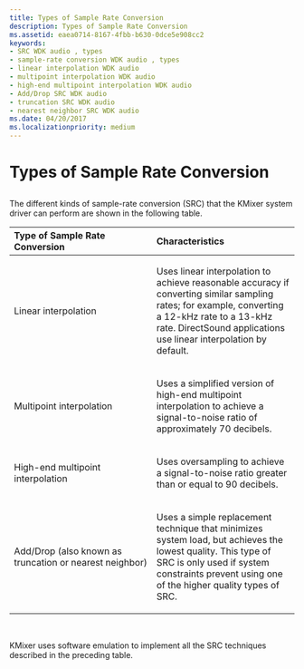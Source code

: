 ```yaml
---
title: Types of Sample Rate Conversion
description: Types of Sample Rate Conversion
ms.assetid: eaea0714-8167-4fbb-b630-0dce5e908cc2
keywords:
- SRC WDK audio , types
- sample-rate conversion WDK audio , types
- linear interpolation WDK audio
- multipoint interpolation WDK audio
- high-end multipoint interpolation WDK audio
- Add/Drop SRC WDK audio
- truncation SRC WDK audio
- nearest neighbor SRC WDK audio
ms.date: 04/20/2017
ms.localizationpriority: medium
---
```


# Types of Sample Rate Conversion


## <span id="types_of_sample_rate_conversion"></span><span id="TYPES_OF_SAMPLE_RATE_CONVERSION"></span>


The different kinds of sample-rate conversion (SRC) that the KMixer system driver can perform are shown in the following table.

<table>
<colgroup>
<col width="50%" />
<col width="50%" />
</colgroup>
<thead>
<tr class="header">
<th align="left">Type of Sample Rate Conversion</th>
<th align="left">Characteristics</th>
</tr>
</thead>
<tbody>
<tr class="odd">
<td align="left"><p>Linear interpolation</p></td>
<td align="left"><p>Uses linear interpolation to achieve reasonable accuracy if converting similar sampling rates; for example, converting a 12-kHz rate to a 13-kHz rate. DirectSound applications use linear interpolation by default.</p></td>
</tr>
<tr class="even">
<td align="left"><p>Multipoint interpolation</p></td>
<td align="left"><p>Uses a simplified version of high-end multipoint interpolation to achieve a signal-to-noise ratio of approximately 70 decibels.</p></td>
</tr>
<tr class="odd">
<td align="left"><p>High-end multipoint interpolation</p></td>
<td align="left"><p>Uses oversampling to achieve a signal-to-noise ratio greater than or equal to 90 decibels.</p></td>
</tr>
<tr class="even">
<td align="left"><p>Add/Drop (also known as truncation or nearest neighbor)</p></td>
<td align="left"><p>Uses a simple replacement technique that minimizes system load, but achieves the lowest quality. This type of SRC is only used if system constraints prevent using one of the higher quality types of SRC.</p></td>
</tr>
</tbody>
</table>

 

KMixer uses software emulation to implement all the SRC techniques described in the preceding table.

 

 




